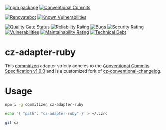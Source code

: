 [![npm package](https://img.shields.io/npm/v/cz-adapter-ruby?label=npm%20package)](https://www.npmjs.com/package/cz-adapter-ruby)
[![Conventional Commits](https://img.shields.io/badge/Conventional%20Commits-1.0.0-yellow.svg)](https://conventionalcommits.org)

[![Renovatebot](https://img.shields.io/badge/Renovate-enabled-success)](https://renovateapp.com/)
[![Known Vulnerabilities](https://snyk.io/test/github/s14k51/cz-adapter-ruby/badge.svg?targetFile=package.json)](https://snyk.io/test/github/s14k51/cz-adapter-ruby?targetFile=package.json)

[![Quality Gate Status](https://sonarcloud.io/api/project_badges/measure?project=s14k51_cz-adapter-ruby&metric=alert_status)](https://sonarcloud.io/dashboard?id=s14k51_cz-adapter-ruby)
[![Reliability Rating](https://sonarcloud.io/api/project_badges/measure?project=s14k51_cz-adapter-ruby&metric=reliability_rating)](https://sonarcloud.io/dashboard?id=s14k51_cz-adapter-ruby)
[![Bugs](https://sonarcloud.io/api/project_badges/measure?project=s14k51_cz-adapter-ruby&metric=bugs)](https://sonarcloud.io/dashboard?id=s14k51_cz-adapter-ruby)
[![Security Rating](https://sonarcloud.io/api/project_badges/measure?project=s14k51_cz-adapter-ruby&metric=security_rating)](https://sonarcloud.io/dashboard?id=s14k51_cz-adapter-ruby)
[![Vulnerabilities](https://sonarcloud.io/api/project_badges/measure?project=s14k51_cz-adapter-ruby&metric=vulnerabilities)](https://sonarcloud.io/dashboard?id=s14k51_cz-adapter-ruby)
[![Maintainability Rating](https://sonarcloud.io/api/project_badges/measure?project=s14k51_cz-adapter-ruby&metric=sqale_rating)](https://sonarcloud.io/dashboard?id=s14k51_cz-adapter-ruby)
[![Technical Debt](https://sonarcloud.io/api/project_badges/measure?project=s14k51_cz-adapter-ruby&metric=sqale_index)](https://sonarcloud.io/dashboard?id=s14k51_cz-adapter-ruby)

# cz-adapter-ruby

This [commitizen](https://www.npmjs.com/package/commitizen) adapter strictly adheres to the [Conventional Commits Specification v1.0.0](https://www.conventionalcommits.org/en/v1.0.0/) and is a customized fork of [cz-conventional-changelog](https://www.npmjs.com/package/cz-conventional-changelog).

# Usage

```bash
npm i -g commitizen cz-adapter-ruby
```

```bash
echo '{ "path": "cz-adapter-ruby" }' > ~/.czrc
```

```bash
git cz
```
